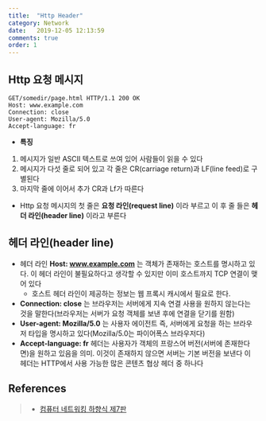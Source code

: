 ```yaml
---
title:  "Http Header"
category: Network
date:   2019-12-05 12:13:59
comments: true
order: 1
---
```



## __Http 요청 메시지__
```
GET/somedir/page.html HTTP/1.1 200 OK
Host: www.example.com
Connection: close
User-agent: Mozilla/5.0
Accept-language: fr
```

* __특징__
1. 메시지가 일반 ASCII 텍스트로 쓰여 있어 사람들이 읽을 수 있다
2. 메시지가 다섯 줄로 되어 있고 각 줄은 CR(carriage return)과 LF(line feed)로 구별된다
3. 마지막 줄에 이어서 추가 CR과 Lf가 따른다  

* Http 요청 메시지의 첫 줄은 __요청 라인(request line)__ 이라 부르고 이 후 줄 들은 __헤더 라인(header line)__ 이라고 부른다

## __헤더 라인(header line)__
* 헤더 라인 __Host: www.example.com__ 는 객체가 존재하는 호스트를 명시하고 있다. 이 헤더 라인이 불필요하다고 생각할 수 있지만 이미 호스트까지 TCP 연결이 맺어 있다
  + 호스트 헤더 라인이 제공하는 정보는 웹 프록시 캐시에서 필요로 한다.
* __Connection: close__ 는 브라우저는 서버에게 지속 연결 사용을 원하지 않는다는 것을 말한다(브라우저는 서버가 요청 객체를 보낸 후에 연결을 닫기를 원함)
* __User-agent: Mozilla/5.0__ 는 사용자 에이전트 즉, 서버에게 요청을 하는 브라우저 타입을 명시하고 있다(Mozilla/5.0는 파이어폭스 브라우저다)
* __Accept-language: fr__ 헤더는 사용자가 객체의 프랑스어 버전(서버에 존재한다면)을 원하고 있음을 의미. 이것이 존재하지 않으면 서버는 기본 버전을 보낸다 이 헤더는 HTTP에서 사용 가능한 많은 콘텐츠 협상 헤더 중 하나다


## References
> * <a href="#">컴퓨터 네트워킹 하향식 제7판<a>